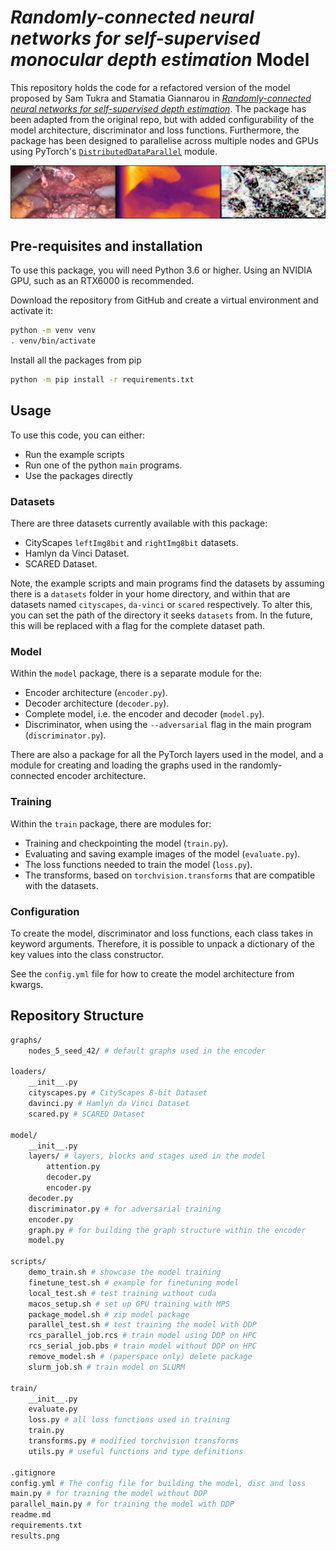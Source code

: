 # _Randomly-connected neural networks for self-supervised monocular depth estimation_ Model

This repository holds the code for a refactored version of the model proposed by Sam Tukra and Stamatia Giannarou in [_Randomly-connected neural networks for self-supervised depth estimation_](https://www.tandfonline.com/doi/full/10.1080/21681163.2021.1997648). The package has been adapted from the original repo, but with added configurability of the model architecture, discriminator and loss functions. Furthermore, the package has been designed to parallelise across multiple nodes and GPUs using PyTorch's [`DistributedDataParallel`](something) module.

![Results from the model when trained on the Hamlyn Dataset using the Monodepth Loss](./results.png)

## Pre-requisites and installation

To use this package, you will need Python 3.6 or higher. Using an NVIDIA GPU, such as an RTX6000 is recommended.

Download the repository from GitHub and create a virtual environment and activate it:
```bash
python -m venv venv
. venv/bin/activate
```

Install all the packages from pip
```bash
python -m pip install -r requirements.txt
```

## Usage

To use this code, you can either:
- Run the example scripts
- Run one of the python `main` programs.
- Use the packages directly

### Datasets

There are three datasets currently available with this package:
- CityScapes `leftImg8bit` and `rightImg8bit` datasets.
- Hamlyn da Vinci Dataset.
- SCARED Dataset.

Note, the example scripts and main programs find the datasets by assuming there is a `datasets` folder in your home directory, and within that are datasets named `cityscapes`, `da-vinci` or `scared` respectively. To alter this, you can set the path of the directory it seeks `datasets` from. In the future, this will be replaced with a flag for the complete dataset path.

### Model

Within the `model` package, there is a separate module for the:
- Encoder architecture (`encoder.py`).
- Decoder architecture (`decoder.py`).
- Complete model, i.e. the encoder and decoder (`model.py`).
- Discriminator, when using the `--adversarial` flag in the main program (`discriminator.py`).

There are also a package for all the PyTorch layers used in the model, and a module for creating and loading the graphs used in the randomly-connected encoder architecture.

### Training

Within the `train` package, there are modules for:
- Training and checkpointing the model (`train.py`).
- Evaluating and saving example images of the model (`evaluate.py`).
- The loss functions needed to train the model (`loss.py`).
- The transforms, based on `torchvision.transforms` that are compatible with the datasets.

### Configuration

To create the model, discriminator and loss functions, each class takes in keyword arguments. Therefore, it is possible to unpack a dictionary of the key values into the class constructor.

See the `config.yml` file for how to create the model architecture from kwargs.

## Repository Structure

```bash
graphs/
    nodes_5_seed_42/ # default graphs used in the encoder

loaders/
    __init__.py
    cityscapes.py # CityScapes 8-bit Dataset
    davinci.py # Hamlyn da Vinci Dataset
    scared.py # SCARED Dataset

model/
    __init__.py
    layers/ # layers, blocks and stages used in the model
        attention.py
        decoder.py
        encoder.py
    decoder.py
    discriminator.py # for adversarial training
    encoder.py
    graph.py # for building the graph structure within the encoder
    model.py

scripts/
    demo_train.sh # showcase the model training
    finetune_test.sh # example for finetuning model
    local_test.sh # test training without cuda
    macos_setup.sh # set up GPU training with MPS
    package_model.sh # zip model package
    parallel_test.sh # test training the model with DDP
    rcs_parallel_job.rcs # train model using DDP on HPC
    rcs_serial_job.pbs # train model without DDP on HPC
    remove_model.sh # (paperspace only) delete package
    slurm_job.sh # train model on SLURM

train/
    __init__.py
    evaluate.py
    loss.py # all loss functions used in training
    train.py
    transforms.py # modified torchvision transforms
    utils.py # useful functions and type definitions

.gitignore
config.yml # The config file for building the model, disc and loss
main.py # for training the model without DDP
parallel_main.py # for training the model with DDP
readme.md
requirements.txt
results.png
```